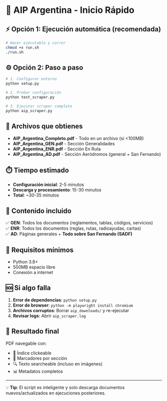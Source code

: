 # 🚁 AIP Argentina - Inicio Rápido

## ⚡ Opción 1: Ejecución automática (recomendada)

```bash
# Hacer ejecutable y correr
chmod +x run.sh
./run.sh
```

## ⚙️ Opción 2: Paso a paso

```bash
# 1. Configurar entorno
python setup.py

# 2. Probar configuración
python test_scraper.py

# 3. Ejecutar scraper completo
python aip_scraper.py
```

## 📁 Archivos que obtienes

- **AIP_Argentina_Completo.pdf** - Todo en un archivo (si <100MB)
- **AIP_Argentina_GEN.pdf** - Sección Generalidades  
- **AIP_Argentina_ENR.pdf** - Sección En Ruta
- **AIP_Argentina_AD.pdf** - Sección Aeródromos (general + San Fernando)

## ⏱️ Tiempo estimado

- **Configuración inicial**: 2-5 minutos
- **Descarga y procesamiento**: 15-30 minutos
- **Total**: ~30-35 minutos

## 🎯 Contenido incluido

✅ **GEN**: Todos los documentos (reglamentos, tablas, códigos, servicios)  
✅ **ENR**: Todos los documentos (reglas, rutas, radioayudas, cartas)  
✅ **AD**: Páginas generales + **Todo sobre San Fernando (SADF)**

## 🔧 Requisitos mínimos

- Python 3.8+
- 500MB espacio libre
- Conexión a internet

## 🆘 Si algo falla

1. **Error de dependencias**: `python setup.py`
2. **Error de browser**: `python -m playwright install chromium`
3. **Archivos corruptos**: Borrar `aip_downloads/` y re-ejecutar
4. **Revisar logs**: Abrir `aip_scraper.log`

## 🎉 Resultado final

PDF navegable con:
- 📑 Índice clickeable
- 📖 Marcadores por sección
- 🔍 Texto searcheable (incluso en imágenes)
- 📊 Metadatos completos

---

💡 **Tip**: El script es inteligente y solo descarga documentos nuevos/actualizados en ejecuciones posteriores.
